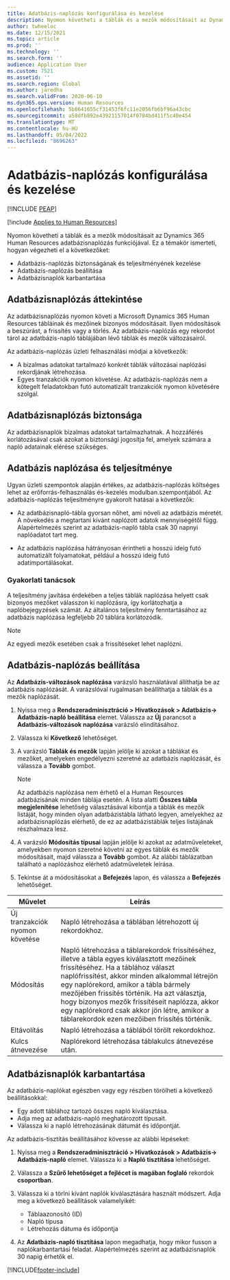 ```yaml
---
title: Adatbázis-naplózás konfigurálása és kezelése
description: Nyomon követheti a táblák és a mezők módosításait az Dynamics 365 Human Resources adatbázisnaplózás funkciójával.
author: twheeloc
ms.date: 12/15/2021
ms.topic: article
ms.prod: ''
ms.technology: ''
ms.search.form: ''
audience: Application User
ms.custom: 7521
ms.assetid: ''
ms.search.region: Global
ms.author: jaredha
ms.search.validFrom: 2020-06-10
ms.dyn365.ops.version: Human Resources
ms.openlocfilehash: 5b8641655cf31453f6fc11e2056fb6bf96a43cbc
ms.sourcegitcommit: a58dfb892e43921157014f0784bd411f5c40e454
ms.translationtype: MT
ms.contentlocale: hu-HU
ms.lasthandoff: 05/04/2022
ms.locfileid: "8696263"
---
```

# <a name="configure-and-manage-database-logging"></a>Adatbázis-naplózás konfigurálása és kezelése


[!INCLUDE [PEAP](../includes/peap-2.md)]

[!include [Applies to Human Resources](../includes/applies-to-hr.md)]

Nyomon követheti a táblák és a mezők módosításait az Dynamics 365 Human Resources adatbázisnaplózás funkciójával. Ez a témakör ismerteti, hogyan végezheti el a következőket:

- Adatbázis-naplózás biztonságának és teljesítményének kezelése
- Adatbázis-naplózás beállítása
- Adatbázisnaplók karbantartása

## <a name="overview-of-database-logging"></a>Adatbázisnaplózás áttekintése

Az adatbázisnaplózás nyomon követi a Microsoft Dynamics 365 Human Resources tábláinak és mezőinek bizonyos módosításait. Ilyen módosítások a beszúrást, a frissítés vagy a törlés. Az adatbázis-naplózás egy rekordot tárol az adatbázis-napló táblájában lévő táblák és mezők változásairól.

Az adatbázis-naplózás üzleti felhasználási módjai a következők:

- A bizalmas adatokat tartalmazó konkrét táblák változásai naplózási rekordjának létrehozása.
- Egyes tranzakciók nyomon követése. Az adatbázis-naplózás nem a kötegelt feladatokban futó automatizált tranzakciók nyomon követésére szolgál.

## <a name="security-for-database-logging"></a>Adatbázisnaplózás biztonsága

Az adatbázisnaplók bizalmas adatokat tartalmazhatnak. A hozzáférés korlátozásával csak azokat a biztonsági jogosítja fel, amelyek számára a napló adatainak elérése szükséges.

## <a name="database-logging-and-performance"></a>Adatbázis naplózása és teljesítménye

Ugyan üzleti szempontok alapján értékes, az adatbázis-naplózás költséges lehet az erőforrás-felhasználás és-kezelés modulban.szempontjából. Az adatbázis-naplózás teljesítményre gyakorolt hatásai a következők:

- Az adatbázisnapló-tábla gyorsan nőhet, ami növeli az adatbázis méretét. A növekedés a megtartani kívánt naplózott adatok mennyiségétől függ. Alapértelmezés szerint az adatbázis-napló tábla csak 30 napnyi naplóadatot tart meg. 

- Az adatbázis naplózása hátrányosan érintheti a hosszú ideig futó automatizált folyamatokat, például a hosszú ideig futó adatimportálásokat.

### <a name="best-practices"></a>Gyakorlati tanácsok

A teljesítmény javítása érdekében a teljes táblák naplózása helyett csak bizonyos mezőket válasszon ki naplózásra, így korlátozhatja a naplóbejegyzések számát. Az általános teljesítmény fenntartásához az adatbázis naplózása legfeljebb 20 táblára korlátozódik.

> [!NOTE]
> Az egyedi mezők esetében csak a frissítéseket lehet naplózni.

## <a name="set-up-database-logging"></a>Adatbázis-naplózás beállítása

Az **Adatbázis-változások naplózása** varázsló használatával állíthatja be az adatbázis naplózását. A varázslóval rugalmasan beállíthatja a táblák és a mezők naplózását.

1. Nyissa meg a **Rendszeradminisztráció > Hivatkozások > Adatbázis-> Adatbázis-napló beállítása** elemet. Válassza az **Új** parancsot a **Adatbázis-változások naplózása** varázsló elindításához.
2. Válassza ki **Következő** lehetőséget. 
3. A varázsló **Táblák és mezők** lapján jelölje ki azokat a táblákat és mezőket, amelyeken engedélyezni szeretné az adatbázis naplózását, és válassza a **Tovább** gombot.

   > [!Note]
   > Az adatbázis naplózása nem érhető el a Human Resources adatbázisának minden táblája esetén. A lista alatti **Összes tábla megjelenítése** lehetőség választásával kibontja a táblák és mezők listáját, hogy minden olyan adatbázistábla látható legyen, amelyekhez az adatbázisnaplózás elérhető, de ez az adatbázistáblák teljes listájának részhalmaza lesz.

4. A varázsló **Módosítás típusai** lapján jelölje ki azokat az adatműveleteket, amelyekben nyomon szeretné követni az egyes táblák és mezők módosításait, majd válassza a **Tovább** gombot. Az alábbi táblázatban található a naplózáshoz elérhető adatműveletek leírása.
5. Tekintse át a módosításokat a **Befejezés** lapon, és válassza a **Befejezés** lehetőséget.

| Művelet | Leírás |
| -- | -- |
| Új tranzakciók nyomon követése | Napló létrehozása a táblában létrehozott új rekordokhoz. |
| Módosítás | Napló létrehozása a táblarekordok frissítéséhez, illetve a tábla egyes kiválasztott mezőinek frissítéséhez. Ha a táblához választ naplófrissítést, akkor minden alkalommal létrejön egy naplórekord, amikor a tábla bármely mezőjében frissítés történik. Ha azt választja, hogy bizonyos mezők frissítéseit naplózza, akkor egy naplórekord csak akkor jön létre, amikor a táblarekordok ezen mezőiben frissítés történik. |
| Eltávolítás | Napló létrehozása a táblából törölt rekordokhoz. |
| Kulcs átnevezése | Naplórekord létrehozása táblakulcs átnevezése után. |


## <a name="clean-up-database-logs"></a>Adatbázisnaplók karbantartása

Az adatbázis-naplókat egészben vagy egy részben törölheti a következő beállításokkal:

- Egy adott táblához tartozó összes napló kiválasztása.
- Adja meg az adatbázis-napló meghatározott típusait.
- Válassza ki a napló létrehozásának dátumát és időpontját.

Az adatbázis-tisztítás beállításához kövesse az alábbi lépéseket: 

1. Nyissa meg a **Rendszeradminisztráció > Hivatkozások > Adatbázis-> Adatbázis-napló** elemet. Válassza ki a **Napló tisztítása** lehetőséget.
2. Válassza a **Szűrő lehetőséget a fejlécet is magában foglaló** rekordok **csoportban**.
3. Válassza ki a törlni kívánt naplók kiválasztására használt módszert. Adja meg a következő beállítások valamelyikét:

   - Táblaazonosító (ID)
   - Napló típusa
   - Létrehozás dátuma és időpontja

4. Az **Adatbázis-napló tisztítása** lapon megadhatja, hogy mikor fusson a naplókarbantartási feladat. Alapértelmezés szerint az adatbázisnaplók 30 napig érhetők el.


[!INCLUDE[footer-include](../includes/footer-banner.md)]
